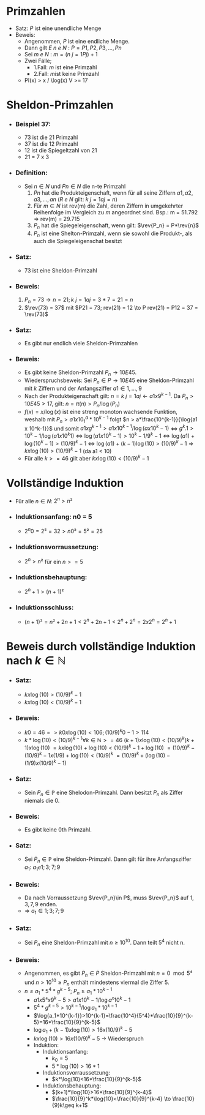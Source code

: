 # Primzahlen 

$\DeclareMathOperator\rev{rev}$
* Satz: $P$ ist eine unendliche Menge
* Beweis: 
	* Angenommen, $P$ ist eine endliche Menge. 
	* Dann gilt $E$ $n$ $e$ $N$ : $P = { P1, P2, P3, ..., Pn }$ 
	* Sei $m$ $e$ $N$ : $m = (n~j=1 Pj) + 1$ 
	* Zwei Fälle;
		* 1.Fall: $m$ ist eine Primzahl
		* 2.Fall: $m$ist keine Primzahl
	* PI(x) > x / \log(x) V >= 17

# Sheldon-Primzahlen

* ### Beispiel 37:
	* 73 ist die 21 Primzahl
	* 37 ist die 12 Primzahl
	* 12 ist die Spiegeltzahl von 21
	* 21 =  7 x 3
* ### Definition:
	* Sei $n \in N$ und $Pn \in N$  die n-te Primzahl
		1) $Pn$ hat die Produkteigenschaft, wenn für all seine Ziffern $a1, a2, a3, ..., an$  ($R$ $e$ $N$ gilt: $k~j=1 aj = n$)
		2) Für $m \in N$ ist rev(m) die Zahl, deren Ziffern in umgekehrter Reihenfolge im Vergleich zu $m$ angeordnet sind. Bsp.: m = 51.792 => rev(m) = 29.715
		3) $P_n$ hat die Spiegeleigenschaft, wenn gilt: $\rev{P_n} = P*\rev{n}$
		4) $P_n$ ist eine Shelton-Primzahl, wenn sie sowohl die Produkt-, als auch die Spiegeleigenschat besitzt
* ### Satz:
	* 73 ist eine Sheldon-Primzahl
* ### Beweis:
	1) $P_n = 73 \to n = 21; k~j=1 aj = 3 * 7 = 21 = n$
	2) $\rev(73) = 37$ mit $P21 = 73; rev(21) = 12 \to P rev(21) = P12 = 37 = \rev(73)$
* ### Satz:
	* Es gibt nur endlich viele Sheldon-Primzahlen
* ### Beweis:
	* Es gibt keine Sheldon-Primzahl $P_n \to 10E45$. 
	* Wiederspruchsbeweis: Sei $P_n \in P \to 10E45$ eine Sheldon-Primzahl mit $k$ Ziffern und der Anfangsziffer $a1 \in { 1, ..., 9 }$ 
	* Nach der Produkteigenschaft gilt: $n = k~j=1 aj \gets a1 x 9^{k-1}$. Da $P_n > 10E45 > 17$,  gilt: $n = \pi(n) > P_n / \log(P_n)$ 
	* $f(x) = x / \log(x)$ ist eine streng monoton wachsende Funktion, weshalb mit $P_n > a1 x 10^a_1 * 10^{k-1}$ folgt $n > a*\frac{10^{k-1}}{\log{a1 x 10^k-1}}$ und somit $a1 x g^{k-1} > a1 x 10^{k-1} / \log(a x 10^k-1)$ <=> $g^k.1 > 10^k-1 / \log(a1 x 10^k1)$ <=> $\log(a1 x 10^k-1) > 10^k-1 / 9^k-1$ <=> $\log(a1) + \log(10^k-1) > (10 / 9)^k-1$ <=> $\log(a1) + (k-1)\log(10) > (10 / 9)^k-1$ => $k x \log(10) > (10 / 9)^k-1$ (da a1 < 10)
	* Für alle $k >= 46$ gilt aber $k x \log(10) < (10 / 9) ^ k-1$

# Vollständige Induktion

* Für alle $n \in N$:  $2^n > n²$
* ### Induktionsanfang: n0 = 5
	* $2^n0 = 2⁵ = 32 > n0² = 5² = 25$
* ### Induktionsvorraussetzung:
	* $2^n > n²$ für ein $n >= 5$
* ### Induktionsbehauptung:
	* $2^n+1 > (n+1)²$
* ### Induktionsschluss:
	* $(n+1)² = n² + 2n + 1 < 2^n + 2n + 1 < 2^n + 2^n = 2 x 2^n = 2^n+1$

# Beweis durch vollständige Induktion nach $k \in \mathbb{N}$

* ### Satz:
	* $k x \log(10) > (10 / 9)^k-1$
	* $k x \log(10) < (10 / 9)^k-1$
* ### Beweis:
	* $k0 = 46 => k0 x \log(10) < 106; (10 / 9)^k0-1 > 114$
	* $k*\log(10)<(10 / 9)^{k-1} \forall k\in\mathbb{N}>=46$
	$(k+1) x \log(10) < (10 / 9)^k(k+1) x \log(10)$
	$= k x \log(10) + \log(10) < (10 / 9)^k-1 + \log(10)$
	$= (10 / 9)^k - (10 / 9)^k-1 x (1 / 9) + \log(10) < (10 / 9)^k$
	$= (10 / 9)^k + (\log(10) - (1 / 9) x (10 / 9)^k-1)$
	
* ### Satz:
	* Sein $P_n\in\mathbb{P}$ eine Shelodon-Primzahl. Dann besitzt $P_n$ als Ziffer niemals die $0$.
* ### Beweis:
	* Es gibt keine 0th Primzahl.
* ### Satz:
	* Sei $P_n\in\mathbb{P}$ eine Sheldon-Primzahl. Dann gilt für ihre Anfangsziffer $a_1$: $a_1 e {1; 3; 7; 9}$
* ### Beweis: 
	* Da nach Vorraussetzung $\rev{P_n}\in P$, muss $\rev{P_n}$ auf $1, 3, 7, 9$ enden.
	* => $a_1 \in {1; 3; 7; 9}$
* ### Satz:
	* Sei $P_n$ eine Sheldon-Primzahl mit $n\geq 10^{10}$. Dann teilt $5^4$ nicht n.
* ### Beweis:
	* Angenommen, es gibt $P_n\in P$ Sheldon-Primzahl mit $n=0\mod5⁴$ und $n>10^{10}\geq P_n$ enthält mindestens viermal die Ziffer 5. 
	* $n\leq a_1*5^4*g^{k-5}$; $P_n\geq a_1*10^{k-1}$
		* $a1 x 5⁴ x 9^k-5 > a1 x 10^k-1 / \log{a^x 10^k-1}$
		* $5^4*g^{k-5} > 10^{k-1} / \log{a_1*10^{k-1}}$
		* $\log{a_1*10^{k-1}}>10^{k-1}=\frac{10^4}{5^4}*\frac{10}{9}^{k-5}=16*\frac{10}{9}^{k-5}$
		* $\log{a_1}+(k-1) x \log(10) > 16 x (10/ 9)^k-5$
		* $k x \log(10) > 16 x (10 / 9)^k-5$ -> Wiederspruch
		* Induktion:
			* Induktionsanfang:
				* $k_0=5$
				* $5*\log(10)>16*1$
			* Induktionsvorraussetzung:
				* $k*\log(10)<16*\frac{10}{9}^{k-5}$
			* Induktionsbehauptung:
				* $(k+1)*\log{10}>16*\frac{10}{9}^{k-4}$
				* $\frac{10}{9}^k*\log{10}<\frac{10}{9}^{k-4} \to \frac{10}{9}k\geq k+1$
